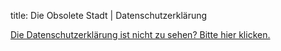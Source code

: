 title: Die Obsolete Stadt | Datenschutzerklärung

<a href="https://www.iubenda.com/privacy-policy/80819156" class="iubenda-white no-brand iubenda-embed iub-no-markup iub-body-embed" title="Datenschutzerklärung">Die Datenschutzerklärung ist nicht zu sehen? Bitte hier klicken.</a><script type="text/javascript">(function (w,d) {var loader = function () {var s = d.createElement("script"), tag = d.getElementsByTagName("script")[0]; s.src="https://cdn.iubenda.com/iubenda.js"; tag.parentNode.insertBefore(s,tag);}; if(w.addEventListener){w.addEventListener("load", loader, false);}else if(w.attachEvent){w.attachEvent("onload", loader);}else{w.onload = loader;}})(window, document);</script>
